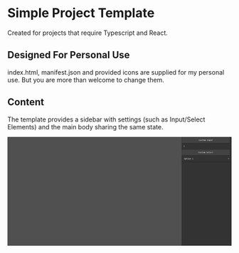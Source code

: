 # Simple Project Template

Created for projects that require Typescript and React.

## Designed For Personal Use

index.html, manifest.json and provided icons are supplied for my personal use. But you are more than welcome to change them.

## Content

The template provides a sidebar with settings (such as Input/Select Elements) and the main body sharing the same state.

![Screenshot](README.png)
